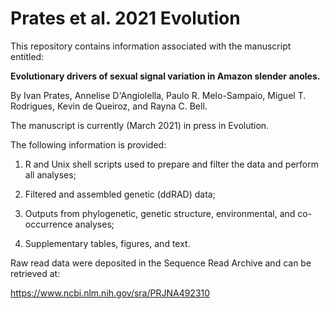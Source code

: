 # Prates et al. 2021 Evolution

This repository contains information associated with the manuscript entitled:

**Evolutionary drivers of sexual signal variation in Amazon slender anoles.**

By Ivan Prates, Annelise D'Angiolella, Paulo R. Melo-Sampaio, Miguel T. Rodrigues, Kevin de Queiroz, and Rayna C. Bell.

The manuscript is currently (March 2021) in press in Evolution.

The following information is provided:

1. R and Unix shell scripts used to prepare and filter the data and perform all analyses;

2. Filtered and assembled genetic (ddRAD) data;

3. Outputs from phylogenetic, genetic structure, environmental, and co-occurrence analyses;

4. Supplementary tables, figures, and text.

Raw read data were deposited in the Sequence Read Archive and can be retrieved at:

https://www.ncbi.nlm.nih.gov/sra/PRJNA492310

